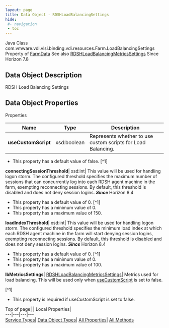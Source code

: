 ```yaml
---
layout: page
title: Data Object - RDSHLoadBalancingSettings
hide:
 #- navigation
 - toc
---
```






Java Class
    com.vmware.vdi.vlsi.binding.vdi.resources.Farm.LoadBalancingSettings
Property of
     [FarmData](vdi.resources.Farm.FarmData.md#field_detail)
See also
     [RDSHLoadBalancingMetricsSettings](vdi.resources.Farm.LoadBalancingMetricsSettings.md)
Since 
    Horizon 7.8

## Data Object Description 

RDSH Load Balancing Settings 

## Data Object Properties

Properties

Name |  Type |  Description   
---|---|---  
**useCustomScript**|  xsd:boolean|  Represents whether to use custom scripts for Load Balancing.   


  * This property has a default value of false.
[^1]

  
**connectingSessionThreshold**|  xsd:int|  This value will be used for handling logon storm. The configured threshold specifies the maximum number of sessions that can concurrently log into each RDSH agent machine in the farm, exempting reconnecting sessions. By default, this threshold is disabled and does not deny session logins.  **_Since_** Horizon 8.4  


  * This property has a default value of 0.
[^1]
  * This property has a minimum value of 0. 
  * This property has a maximum value of 150. 

  
**loadIndexThreshold**|  xsd:int|  This value will be used for handling logon storm. The configured threshold specifies the minimum load index at which each RDSH agent machine in the farm will start denying session logins, exempting reconnecting sessions. By default, this threshold is disabled and does not deny session logins.  **_Since_** Horizon 8.4  


  * This property has a default value of 0.
[^1]
  * This property has a minimum value of 0. 
  * This property has a maximum value of 100. 

  
**lbMetricsSettings**| [RDSHLoadBalancingMetricsSettings](vdi.resources.Farm.LoadBalancingMetricsSettings.md)|  Metrics used for load balancing. This will be used only when [useCustomScript](vdi.resources.Farm.LoadBalancingSettings.md#useCustomScript) is set to false.   


[^1]
  * This property is required if useCustomScript is set to false.

  
  
  
Top of page| | Local Properties|   
---|---|---|---  
[Service Types](index-mo_types.md)| [Data Object Types](index-do_types.md)| [All Properties](index-properties.md)| [All Methods](index-methods.md)  
  
  

